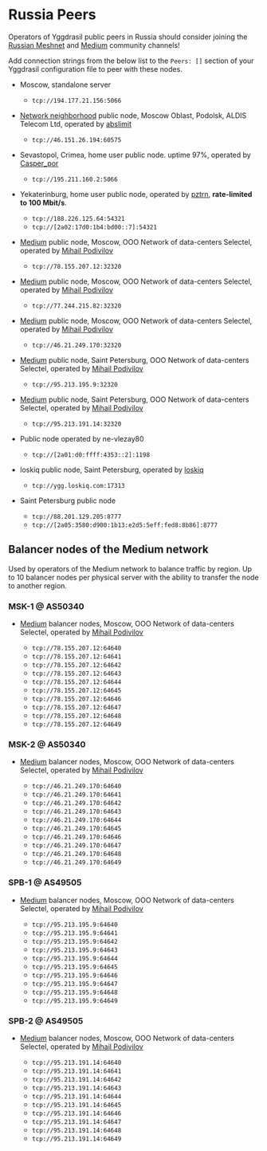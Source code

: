 # Russia Peers

Operators of Yggdrasil public peers in Russia should consider joining the [Russian Meshnet](https://github.com/russian-meshnet/meshnet-chat-agenda/blob/master/README.md#чаты-и-мосты-в-разных-сетях) and [Medium](https://t.me/nic_medium) community channels!

Add connection strings from the below list to the `Peers: []` section of your Yggdrasil configuration file to peer with these nodes.  

* Moscow, standalone server
  * `tcp://194.177.21.156:5066`
  
* [Network neighborhood](https://netwhood.online/) public node,  Moscow Oblast, Podolsk, ALDIS Telecom Ltd, operated by [abslimit](http://netwhood.online/feedback/)
  * `tcp://46.151.26.194:60575`
  
* Sevastopol, Crimea, home user public node. uptime 97%, operated by [Casper_por](https://vk.com/casper_por)
  *  `tcp://195.211.160.2:5066`

* Yekaterinburg, home user public node, operated by [pztrn](https://pztrn.name), **rate-limited to 100 Mbit/s**.
  * `tcp://188.226.125.64:54321`
  * `tcp://[2a02:17d0:1b4:bd00::7]:54321`

* [Medium](https://github.com/medium-network) public node, Moscow, OOO Network of data-centers Selectel, operated by [Mihail Podivilov](https://github.com/podivilov)
  * `tcp://78.155.207.12:32320`
  
* [Medium](https://github.com/medium-network) public node, Moscow, OOO Network of data-centers Selectel, operated by [Mihail Podivilov](https://github.com/podivilov)
  * `tcp://77.244.215.82:32320`

* [Medium](https://github.com/medium-network) public node, Moscow, OOO Network of data-centers Selectel, operated by [Mihail Podivilov](https://github.com/podivilov)
  * `tcp://46.21.249.170:32320`

* [Medium](https://github.com/medium-network) public node, Saint Petersburg, OOO Network of data-centers Selectel, operated by [Mihail Podivilov](https://github.com/podivilov)
  * `tcp://95.213.195.9:32320`

* [Medium](https://github.com/medium-network) public node, Saint Petersburg, OOO Network of data-centers Selectel, operated by [Mihail Podivilov](https://github.com/podivilov)
  * `tcp://95.213.191.14:32320`

* Public node operated by ne-vlezay80
  * `tcp://[2a01:d0:ffff:4353::2]:1198`

* loskiq public node, Saint Petersburg, operated by [loskiq](https://loskiq.com)
  * `tcp://ygg.loskiq.com:17313`
  
* Saint Petersburg public node
  * `tcp://88.201.129.205:8777`
  * `tcp://[2a05:3580:d900:1b13:e2d5:5eff:fed8:8b86]:8777`

## Balancer nodes of the Medium network
Used by operators of the Medium network to balance traffic by region. Up to 10 balancer nodes per physical server with the ability to transfer the node to another region.

### MSK-1 @ AS50340

* [Medium](https://github.com/medium-network) balancer nodes, Moscow, OOO Network of data-centers Selectel, operated by [Mihail Podivilov](https://github.com/podivilov)

  * `tcp://78.155.207.12:64640`
  * `tcp://78.155.207.12:64641`
  * `tcp://78.155.207.12:64642`
  * `tcp://78.155.207.12:64643`
  * `tcp://78.155.207.12:64644`
  * `tcp://78.155.207.12:64645`
  * `tcp://78.155.207.12:64646`
  * `tcp://78.155.207.12:64647`
  * `tcp://78.155.207.12:64648`
  * `tcp://78.155.207.12:64649`

### MSK-2 @ AS50340

* [Medium](https://github.com/medium-network) balancer nodes, Moscow, OOO Network of data-centers Selectel, operated by [Mihail Podivilov](https://github.com/podivilov)

  * `tcp://46.21.249.170:64640`
  * `tcp://46.21.249.170:64641`
  * `tcp://46.21.249.170:64642`
  * `tcp://46.21.249.170:64643`
  * `tcp://46.21.249.170:64644`
  * `tcp://46.21.249.170:64645`
  * `tcp://46.21.249.170:64646`
  * `tcp://46.21.249.170:64647`
  * `tcp://46.21.249.170:64648`
  * `tcp://46.21.249.170:64649`

### SPB-1 @ AS49505

* [Medium](https://github.com/medium-network) balancer nodes, Moscow, OOO Network of data-centers Selectel, operated by [Mihail Podivilov](https://github.com/podivilov)

  * `tcp://95.213.195.9:64640`
  * `tcp://95.213.195.9:64641`
  * `tcp://95.213.195.9:64642`
  * `tcp://95.213.195.9:64643`
  * `tcp://95.213.195.9:64644`
  * `tcp://95.213.195.9:64645`
  * `tcp://95.213.195.9:64646`
  * `tcp://95.213.195.9:64647`
  * `tcp://95.213.195.9:64648`
  * `tcp://95.213.195.9:64649`

### SPB-2 @ AS49505

* [Medium](https://github.com/medium-network) balancer nodes, Moscow, OOO Network of data-centers Selectel, operated by [Mihail Podivilov](https://github.com/podivilov)

  * `tcp://95.213.191.14:64640`
  * `tcp://95.213.191.14:64641`
  * `tcp://95.213.191.14:64642`
  * `tcp://95.213.191.14:64643`
  * `tcp://95.213.191.14:64644`
  * `tcp://95.213.191.14:64645`
  * `tcp://95.213.191.14:64646`
  * `tcp://95.213.191.14:64647`
  * `tcp://95.213.191.14:64648`
  * `tcp://95.213.191.14:64649`
